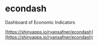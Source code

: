 # econdash
Dashboard of Economic Indicators

[https://shinyapps.io/ryansafner/econdash](https://shinyapps.io/ryansafner/econdash)